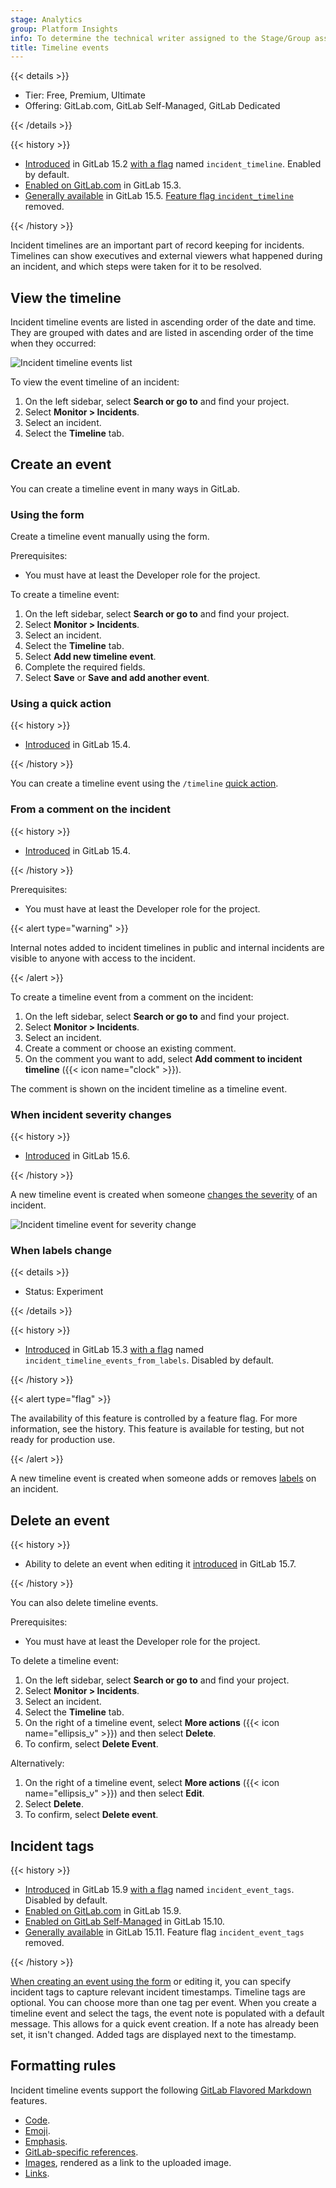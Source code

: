 ```yaml
---
stage: Analytics
group: Platform Insights
info: To determine the technical writer assigned to the Stage/Group associated with this page, see https://handbook.gitlab.com/handbook/product/ux/technical-writing/#assignments
title: Timeline events
---
```


{{< details >}}

- Tier: Free, Premium, Ultimate
- Offering: GitLab.com, GitLab Self-Managed, GitLab Dedicated

{{< /details >}}

{{< history >}}

- [Introduced](https://gitlab.com/gitlab-org/gitlab/-/issues/344059) in GitLab 15.2 [with a flag](../../administration/feature_flags/_index.md) named `incident_timeline`. Enabled by default.
- [Enabled on GitLab.com](https://gitlab.com/gitlab-org/gitlab/-/issues/353426) in GitLab 15.3.
- [Generally available](https://gitlab.com/gitlab-org/gitlab/-/issues/353426) in GitLab 15.5. [Feature flag `incident_timeline`](https://gitlab.com/gitlab-org/gitlab/-/issues/343386) removed.

{{< /history >}}

Incident timelines are an important part of record keeping for incidents.
Timelines can show executives and external viewers what happened during an incident,
and which steps were taken for it to be resolved.

## View the timeline

Incident timeline events are listed in ascending order of the date and time.
They are grouped with dates and are listed in ascending order of the time when they occurred:

![Incident timeline events list](img/timeline_events_v15_1.png)

To view the event timeline of an incident:

1. On the left sidebar, select **Search or go to** and find your project.
1. Select **Monitor > Incidents**.
1. Select an incident.
1. Select the **Timeline** tab.

## Create an event

You can create a timeline event in many ways in GitLab.

### Using the form

Create a timeline event manually using the form.

Prerequisites:

- You must have at least the Developer role for the project.

To create a timeline event:

1. On the left sidebar, select **Search or go to** and find your project.
1. Select **Monitor > Incidents**.
1. Select an incident.
1. Select the **Timeline** tab.
1. Select **Add new timeline event**.
1. Complete the required fields.
1. Select **Save** or **Save and add another event**.

### Using a quick action

{{< history >}}

- [Introduced](https://gitlab.com/gitlab-org/gitlab/-/issues/368721) in GitLab 15.4.

{{< /history >}}

You can create a timeline event using the `/timeline` [quick action](../../user/project/quick_actions.md).

### From a comment on the incident

{{< history >}}

- [Introduced](https://gitlab.com/gitlab-org/gitlab/-/issues/344058) in GitLab 15.4.

{{< /history >}}

Prerequisites:

- You must have at least the Developer role for the project.

{{< alert type="warning" >}}

Internal notes added to incident timelines in public and internal
incidents are visible to anyone with access to the incident.

{{< /alert >}}

To create a timeline event from a comment on the incident:

1. On the left sidebar, select **Search or go to** and find your project.
1. Select **Monitor > Incidents**.
1. Select an incident.
1. Create a comment or choose an existing comment.
1. On the comment you want to add, select **Add comment to incident timeline** ({{< icon name="clock" >}}).

The comment is shown on the incident timeline as a timeline event.

### When incident severity changes

{{< history >}}

- [Introduced](https://gitlab.com/gitlab-org/gitlab/-/issues/375280) in GitLab 15.6.

{{< /history >}}

A new timeline event is created when someone [changes the severity](manage_incidents.md#change-severity)
of an incident.

![Incident timeline event for severity change](img/timeline_event_for_severity_change_v15_6.png)

### When labels change

{{< details >}}

- Status: Experiment

{{< /details >}}

{{< history >}}

- [Introduced](https://gitlab.com/gitlab-org/gitlab/-/issues/365489) in GitLab 15.3 [with a flag](../../administration/feature_flags/_index.md) named `incident_timeline_events_from_labels`. Disabled by default.

{{< /history >}}

{{< alert type="flag" >}}

The availability of this feature is controlled by a feature flag.
For more information, see the history.
This feature is available for testing, but not ready for production use.

{{< /alert >}}

A new timeline event is created when someone adds or removes [labels](../../user/project/labels.md) on an incident.

## Delete an event

{{< history >}}

- Ability to delete an event when editing it [introduced](https://gitlab.com/gitlab-org/gitlab/-/issues/372265) in GitLab 15.7.

{{< /history >}}

You can also delete timeline events.

Prerequisites:

- You must have at least the Developer role for the project.

To delete a timeline event:

1. On the left sidebar, select **Search or go to** and find your project.
1. Select **Monitor > Incidents**.
1. Select an incident.
1. Select the **Timeline** tab.
1. On the right of a timeline event, select **More actions** ({{< icon name="ellipsis_v" >}}) and then select **Delete**.
1. To confirm, select **Delete Event**.

Alternatively:

1. On the right of a timeline event, select **More actions** ({{< icon name="ellipsis_v" >}}) and then select **Edit**.
1. Select **Delete**.
1. To confirm, select **Delete event**.

## Incident tags

{{< history >}}

- [Introduced](https://gitlab.com/groups/gitlab-org/-/epics/8741) in GitLab 15.9 [with a flag](../../administration/feature_flags/_index.md) named `incident_event_tags`. Disabled by default.
- [Enabled on GitLab.com](https://gitlab.com/gitlab-org/gitlab/-/issues/387647) in GitLab 15.9.
- [Enabled on GitLab Self-Managed](https://gitlab.com/gitlab-org/gitlab/-/issues/387647) in GitLab 15.10.
- [Generally available](https://gitlab.com/gitlab-org/gitlab/-/issues/387647) in GitLab 15.11. Feature flag `incident_event_tags` removed.

{{< /history >}}

[When creating an event using the form](#using-the-form) or editing it,
you can specify incident tags to capture relevant incident timestamps.
Timeline tags are optional. You can choose more than one tag per event.
When you create a timeline event and select the tags, the event note
is populated with a default message.
This allows for a quick event creation. If a note has already been set, it isn't changed.
Added tags are displayed next to the timestamp.

## Formatting rules

Incident timeline events support the following [GitLab Flavored Markdown](../../user/markdown.md) features.

- [Code](../../user/markdown.md#code-spans-and-blocks).
- [Emoji](../../user/markdown.md#emoji).
- [Emphasis](../../user/markdown.md#emphasis).
- [GitLab-specific references](../../user/markdown.md#gitlab-specific-references).
- [Images](../../user/markdown.md#images), rendered as a link to the uploaded image.
- [Links](../../user/markdown.md#links).
